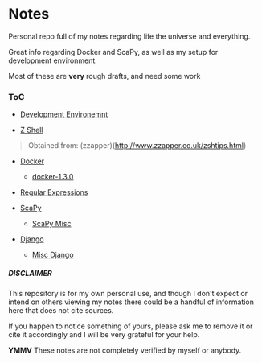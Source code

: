 Notes
=====

Personal repo full of my notes regarding life the universe and everything.

Great info regarding Docker and ScaPy, as well as my setup for
development environment.


Most of these are __very__ rough drafts, and need some work

### ToC
* [Development Environemnt](dev-env.md)

* [Z Shell](zsh-full.md)
> Obtained from: (zzapper)(http://www.zzapper.co.uk/zshtips.html)

* [Docker](docker-1.3.0.md)
  * [docker-1.3.0](docker.md)

* [Regular Expressions](regex.md)

* [ScaPy](scapy.md)
  * [ScaPy Misc](scapy-misc.md)

* [Django](django-messy.txt)
  * [Misc Django](django.txt)


##### DISCLAIMER

This repository is for my own personal use, and though I don't expect or
intend on others viewing my notes there could be a handful of information 
here that does not cite sources.

If you happen to notice something of yours, please ask me to remove it
or cite it accordingly and I will be very grateful for your help.

__YMMV__
These notes are not completely verified by myself or anybody.

